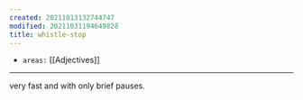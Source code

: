 ```yaml
---
created: 20211013132744747
modified: 20211031194649828
title: whistle-stop
---
```


- `areas:` [[Adjectives]]

---

very fast and with only brief pauses.
